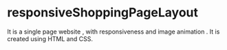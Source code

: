 # responsiveShoppingPageLayout
It is a single page website , with responsiveness and image animation . It is created using HTML and CSS. 
